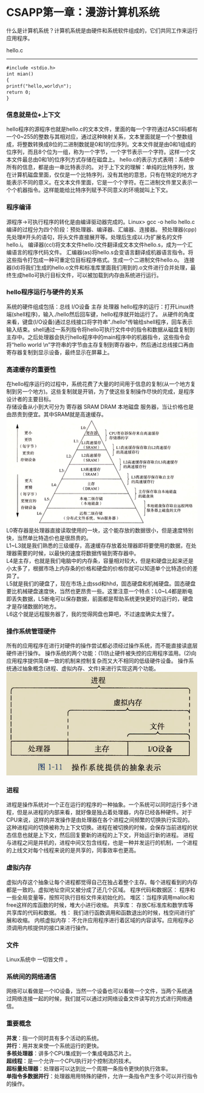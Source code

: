 # CSAPP第一章：漫游计算机系统

什么是计算机系统？计算机系统是由硬件和系统软件组成的，它们共同工作来运行应用程序。

hello.c

----------

    #include <stdio.h>
    int mian()
    {
    printf("hello,world\n");
    return 0;
    }
    



### 信息就是位+上下文

hello程序的源程序也就是hello.c的文本文件，里面的每一个字符通过ASCII码都有一个0~255的整数与其相对应，通过这种映射关系，文本里面就是一个个整数组成，将整数转换成8位的二进制数就是0和1的位序列。文本文件就是由0和1组成的位序列，而且8个位为一组，称为一个字节，一个字节表示一个字符。这样一个文本文件最总由0和1的位序列方式存储在磁盘上。
hello.c的表示方式表明：系统中所有的信息，都是由一串比特表示的。
对于上下文的理解：单纯的比特序列，放在计算机磁盘里面，仅仅是一个比特序列，没有其他的意思，只有在特定的地方才能表示不同的意义。在文本文件里面，它是一个个字符。在二进制文件里又表示一个个机器指令。这样能能给比特序列赋予不同意义的环境就叫上下文。

### 程序编译

源程序→可执行程序的转化是由编译驱动器完成的。Linux> gcc -o hello hello.c 
编译的过程分为四个阶段：预处理器、编译器、汇编器、连接器。
预处理器(cpp)先处理#开头的语句，将头文件直接展开等。处理后生成以.i为扩展名的文件hello.i。
编译器(ccl)将文本文件hello.i文件翻译成文本文件hello.s，成为一个汇编语言的程序代码文件。
汇编器(as)将hello.s会变语言翻译成机器语言指令。将这些指令打包成一种可重定位目标程序格式。生成一个二进制文件hello.o。
连接器(ld)将我们生成的hello.o文件和标准库里面我们用到的.o文件进行合并处理，最终生成hello可执行目标文件，可以被加载到内存由系统进行运行。

### hello程序运行与硬件的关系

系统的硬件组成包括：总线    I/O设备    主存    处理器 
hello程序的运行：打开Linux终端(shell程序)，输入./hello然后回车键，hello程序就开始运行了。
从硬件的角度来看，键盘(I/O设备)通过总线接口将字符串"./hello"传输给shell程序，回车表示输入结束。shell通过一系列指令将hello可执行文件中的指令和数据从磁盘复制到主存中。之后处理器会执行hello程序中的main程序中的机器指令，这些指令会将“hello world \n”字符串的字节由主存复制到寄存器中，然后通过总线接口再由寄存器复制到显示设备，最终显示在屏幕上。

### 高速缓存的重要性

在hello程序运行的过程中，系统花费了大量的时间用于信息的复制(从一个地方复制到另一个地方)。这些复制就是开销，为了使这些复制操作尽快的完成，是程序设计者的主要目标。  
存储设备从小到大可分为 寄存器 SRAM DRAM 本地磁盘 服务器，当让价格也是由昂贵到便宜。其中SRAM就是高速缓存。
![](image/speedram.png)
L0寄存器是处理器直接读取使用的一块，这个能存放的数据很小，但是速度特别快，当然单比特造价也是很昂贵的。  
L1~L3就是我们熟悉的三级缓存，高速缓存存放着处理器即将要使用的数据，在处理器需要的时候，以最快的速度将数据传输到寄存器中。  
L4是主存，也就是我们电脑中的内存条，容量相对较大，但是和硬盘比起来还是小太多了，根据市场上内存条的价格和硬盘的价格你就可以知道单个比特造价的差异了。  
L5就是我们的硬盘了，现在市场上由ssd和hhd，固态硬盘和机械硬盘。固态硬盘要比机械硬盘速度快，当然也更昂贵一些。这里注意一个特点：L0~L4都是断电即丢失数据，L5断电可以保存数据，前面都是帮助系统更快更好的运行的，硬盘才是存储数据的地方。   
L6这个就是远程服务器了，我的觉得网盘也算吧，不过速度确实太慢了。

### 操作系统管理硬件

所有的应用程序在进行对硬件的操作尝试都必须经过操作系统，而不能直接读底层硬件进行操作。
操作系统的两个功能：(1)防止硬件被失控的应用程序滥用。(2)向应用程序提供简单一致的机制来控制复杂而又大不相同的低级硬件设备。 操作系统通过抽象概念(进程、虚拟内存、文件)来进行实现这两个功能。
![](image/program.png)


### 进程

进程是操作系统对一个正在运行的程序的一种抽象。一个系统可以同时运行多个进程，但是从进程的内部来看，就好像是独占着处理器，内存已经各种硬件。对于CPU来说，这样的并发操作是由处理器在各个进程之间频繁的切换执行实现的。这种进程间的切换被称为上下文切换。进程在被切换的时候，会保存当前进程的状态信息也就是上下文，然后回复要新的进程的上下文，开始运行新的进程。
进程与进程之间是并机的，进程中间又包含线程，也是一种并发运行的机制，一个进程的上线文对每个线程来说的是共享的，同事效率也更高。

### 虚拟内存

虚拟内存这个抽象让每个进程都觉得自己在独占着整个主存。每个进程看到的内存都是一致的。虚拟地址空间又被分成了还几个区域。
程序代码和数据区： 程序和一些全局变量等，按照可执行目标文件来初始化的。
堆区：当程序调用malloc和free这样的库函数的时候，堆大小进行收缩。
共享库： 存放C标准库和数学库等共享库的代码和数据。
栈： 我们进行函数调用和函数退出的时候，栈空间进行扩展和收缩。
内核虚拟内存：不允许应用程序进行着区域的内容读写。应用程序必须调用内核提供的接口来进行操作。

### 文件

Linux系统中  一切皆文件 。

### 系统间的网络通信

网络可以看做是一个IO设备，当然一个设备也可以看做一个文件，当两个系统通过网络连接一起的时候，我们就可以通过对网络设备文件读写的方式进行网络通信。

### 重要概念

**并发**：指一个同时具有多个活动的系统。  
**并行**：用并发来使一个系统运行的更快。  
**多核处理器**：讲多个CPU集成到一个集成电路芯片上。  
**超线程**：是一个允许一个CPU执行对个控制流的技术。  
**超标量处理器**：处理器可以达到比一个周期一条指令更快的执行效率。    
**单指令多数据并行**：处理器用用特殊的硬件，允许一条指令产生多个可以并行指令的操作。

